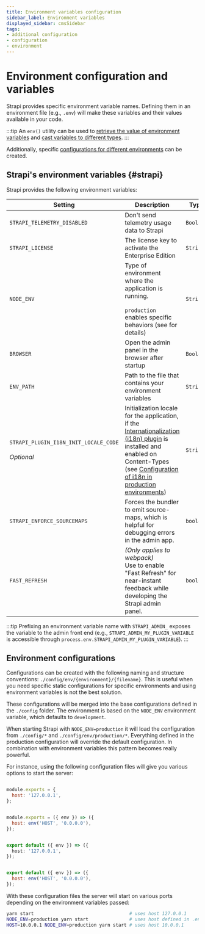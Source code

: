 ```yaml
---
title: Environment variables configuration
sidebar_label: Environment variables
displayed_sidebar: cmsSidebar
tags:
- additional configuration
- configuration
- environment
---
```


# Environment configuration and variables

Strapi provides specific environment variable names. Defining them in an environment file (e.g., `.env`) will make these variables and their values available in your code.

:::tip
An `env()` utility can be used to [retrieve the value of environment variables](/cms/configurations/guides/access-cast-environment-variables#accessing-environment-variables) and [cast variables to different types](/cms/configurations/guides/access-cast-environment-variables).
:::

Additionally, specific [configurations for different environments](#environment-configurations) can be created.

## Strapi's environment variables {#strapi}

Strapi provides the following environment variables:

 Setting                                                    | Description                                                                                                                                                                                                                                                                   | Type      | Default value   |
|------------------------------------------------------------|-------------------------------------------------------------------------------------------------------------------------------------------------------------------------------------------------------------------------------------------------------------------------------|-----------|-----------------|
| `STRAPI_TELEMETRY_DISABLED`                                | Don't send telemetry usage data to Strapi                                                                                                                                                                                                                                     | `Boolean` | `false`         |
| `STRAPI_LICENSE`                                           | The license key to activate the Enterprise Edition                                                                                                                                                                                                                            | `String`  | `undefined`     |
| `NODE_ENV` | Type of environment where the application is running.<br/><br/>`production` enables specific behaviors (see <ExternalLink to="https://nodejs.org/en/learn/getting-started/nodejs-the-difference-between-development-and-production" text="Node.js documentation"/> for details) | `String` | `'development'` |
| `BROWSER`                                                  | Open the admin panel in the browser after startup                                                                                                                                                                                                                             | `Boolean` | `true`          |
| `ENV_PATH`                                                 | Path to the file that contains your environment variables                                                                                                                                                                                                                     | `String`  | `'./.env'`      |
| `STRAPI_PLUGIN_I18N_INIT_LOCALE_CODE` <br/><br/>_Optional_ | Initialization locale for the application, if the [Internationalization (i18n) plugin](/cms/features/internationalization) is installed and enabled on Content-Types (see [Configuration of i18n in production environments](/cms/features/internationalization#configuration)) | `String`  | `'en'`          |
| `STRAPI_ENFORCE_SOURCEMAPS`                                | Forces the bundler to emit source-maps, which is helpful for debugging errors in the admin app.  | `boolean` | `false`          |
| `FAST_REFRESH`                                             | _(Only applies to webpack)_<br/>Use <ExternalLink to="https://github.com/pmmmwh/react-refresh-webpack-plugin" text="react-refresh"/> to enable "Fast Refresh" for near-instant feedback while developing the Strapi admin panel.                                                                                                       | `boolean` | `true`          |

:::tip
Prefixing an environment variable name with `STRAPI_ADMIN_` exposes the variable to the admin front end (e.g., `STRAPI_ADMIN_MY_PLUGIN_VARIABLE` is accessible through `process.env.STRAPI_ADMIN_MY_PLUGIN_VARIABLE`).
:::

## Environment configurations

Configurations can be created with the following naming and structure conventions: `./config/env/{environment}/{filename}`. This is useful when you need specific static configurations for specific environments and using environment variables is not the best solution.

These configurations will be merged into the base configurations defined in the `./config` folder.
The environment is based on the `NODE_ENV` environment variable, which defaults to `development`.

When starting Strapi with `NODE_ENV=production` it will load the configuration from `./config/*` and `./config/env/production/*`. Everything defined in the production configuration will override the default configuration. In combination with environment variables this pattern becomes really powerful.

For instance, using the following configuration files will give you various options to start the server:

<Tabs groupId="js-ts">

<TabItem value="javascript" label="JavaScript">

```js title="./config/server.js"

module.exports = {
  host: '127.0.0.1',
};
```

```js title="./config/env/production/server.js"

module.exports = ({ env }) => ({
  host: env('HOST', '0.0.0.0'),
});
```

</TabItem>

<TabItem value="typescript" label="TypeScript">

```ts title="./config/server.ts"

export default ({ env }) => ({
  host: '127.0.0.1',
});
```

```js title="./config/env/production/server.ts"

export default ({ env }) => ({
  host: env('HOST', '0.0.0.0'),
});
```

</TabItem>

</Tabs>

With these configuration files the server will start on various ports depending on the environment variables passed:

```bash
yarn start                                   # uses host 127.0.0.1
NODE_ENV=production yarn start               # uses host defined in .env. If not defined, uses 0.0.0.0
HOST=10.0.0.1 NODE_ENV=production yarn start # uses host 10.0.0.1
```
